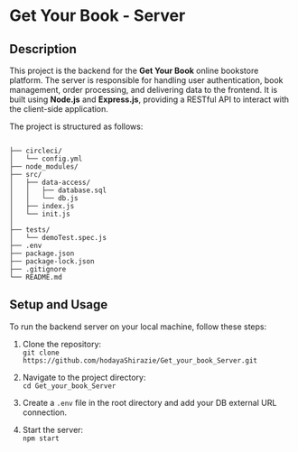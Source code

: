 # Get Your Book - Server

## Description  
This project is the backend for the **Get Your Book** online bookstore platform. The server is responsible for handling user authentication, book management, order processing, and delivering data to the frontend. It is built using **Node.js** and **Express.js**, providing a RESTful API to interact with the client-side application.

The project is structured as follows:
```plaintext

├── circleci/
│   └── config.yml
├── node_modules/
├── src/
│   ├── data-access/
│   │   ├── database.sql
│   │   └── db.js
│   ├── index.js
│   └── init.js
│   
├── tests/
│   └── demoTest.spec.js
├── .env
├── package.json
├── package-lock.json
├── .gitignore
└── README.md

```


## Setup and Usage  
To run the backend server on your local machine, follow these steps:

1. Clone the repository:  
   `git clone https://github.com/hodayaShirazie/Get_your_book_Server.git`

2. Navigate to the project directory:  
   `cd Get_your_book_Server`

3. Create a `.env` file in the root directory and add your DB external URL connection.

4. Start the server:  
   `npm start`
